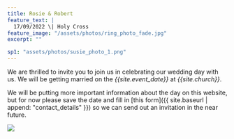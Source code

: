 ```yaml
---
title: Rosie & Robert
feature_text: |
  17/09/2022 \| Holy Cross
feature_image: "/assets/photos/ring_photo_fade.jpg"
excerpt: ""

sp1: "assets/photos/susie_photo_1.png"
---
```


We are thrilled to invite you to join us in celebrating our wedding day with us.
We will be getting married on the _{{site.event_date}}_ at _{{site.church}}_.

We will be putting more important information about the day on this website, but
for now please save the date and fill in [this form]({{ site.baseurl | append: "contact_details" }})
so we can send out an invitation in the near future.

<img
src="{{ page.sp1 | prepend: site.baseurl | replace: '//', '/' }}"
/>
